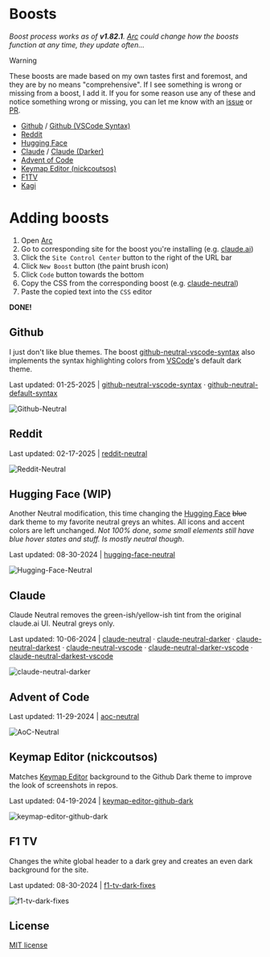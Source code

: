 # Boosts

*Boost process works as of **v1.82.1**. [Arc](https://arc.net/) could change how the boosts function at any time, they update often...*

> [!WARNING]
> These boosts are made based on my own tastes first and foremost, and they are by no means "comprehensive". If I see something is wrong or missing from a boost, I add it. If you for some reason use any of these and notice something wrong or missing, you can let me know with an [issue](https://github.com/956MB/boosts/issues) or [PR](https://github.com/956MB/boosts/pulls).

* [Github](./boosts/github-neutral-default-syntax.css) / [Github (VSCode Syntax)](./boosts/github-neutral-vscode-syntax.css)
* [Reddit](./boosts/reddit-neutral.css)
* [Hugging Face](./boosts/hugging-face-neutral.css)
* [Claude](./boosts/claude-neutral.css) / [Claude (Darker)](./boosts/claude-neutral-darker.css)
* [Advent of Code](./boosts/aoc-neutral.css)
* [Keymap Editor (nickcoutsos)](./boosts/keymap-editor-github-dark.css)
* [F1TV](./boosts/f1tv-dark-fixes.css)
* [Kagi](./boosts/kagi.css)

# Adding boosts

1. Open [Arc](https://arc.net/)
2. Go to corresponding site for the boost you're installing (e.g. [claude.ai](https://claude.ai/))
3. Click the `Site Control Center` button to the right of the URL bar
4. Click `New Boost` button (the paint brush icon)
5. Click `Code` button towards the bottom
6. Copy the CSS from the corresponding boost (e.g. [claude-neutral](./boosts/claude-neutral.css))
7. Paste the copied text into the `CSS` editor

**DONE!**

## Github

I just don't like blue themes. The boost [github-neutral-vscode-syntax](./boosts/github-neutral-vscode-syntax.css) also implements the syntax highlighting colors from [VSCode](https://github.com/microsoft/vscode)'s default dark theme.

Last updated: 01-25-2025 | [github-neutral-vscode-syntax](./boosts/github-neutral-vscode-syntax.css) · [github-neutral-default-syntax](./boosts/github-neutral-default-syntax.css)

![Github-Neutral](./img/Github-Neutral.png)

## Reddit

Last updated: 02-17-2025 | [reddit-neutral](./boosts/reddit-neutral.css)

![Reddit-Neutral](./img/Reddit-Neutral.png)

## Hugging Face (WIP)

Another Neutral modification, this time changing the [Hugging Face](https://huggingface.co/) ~~blue~~ dark theme to my favorite neutral greys an whites. All icons and accent colors are left unchanged. *Not 100% done, some small elements still have blue hover states and stuff. Is _mostly_ neutral though*.

Last updated: 08-30-2024 | [hugging-face-neutral](./boosts/hugging-face-neutral.css)

![Hugging-Face-Neutral](./img/Hugging-Face-Neutral.png)

## Claude

Claude Neutral removes the green-ish/yellow-ish tint from the original claude.ai UI. Neutral greys only.

Last updated: 10-06-2024 | [claude-neutral](./boosts/claude-neutral.css) · [claude-neutral-darker](./boosts/claude-neutral-darker.css) · [claude-neutral-darkest](./boosts/claude-neutral-darkest.css) · [claude-neutral-vscode](./boosts/claude-neutral-vscode.css) · [claude-neutral-darker-vscode](./boosts/claude-neutral-darker-vscode.css) · [claude-neutral-darkest-vscode](./boosts/claude-neutral-darkest-vscode.css)

![claude-neutral-darker](./img/Claude-Neutral-Darker.png)

## Advent of Code

Last updated: 11-29-2024 | [aoc-neutral](./boosts/aoc-neutral.css)

![AoC-Neutral](./img/AoC-Neutral.png)

## Keymap Editor (nickcoutsos)

Matches [Keymap Editor](https://github.com/nickcoutsos/keymap-editor) background to the Github Dark theme to improve the look of screenshots in repos.

Last updated: 04-19-2024 | [keymap-editor-github-dark](./boosts/keymap-editor-github-dark.css)

![keymap-editor-github-dark](./img/Keymap-Editor-Github-Dark-1.png)

## F1 TV

Changes the white global header to a dark grey and creates an even dark background for the site.

Last updated: 08-30-2024 | [f1-tv-dark-fixes](./boosts/f1-tv-dark-fixes.css)

![f1-tv-dark-fixes](./img/F1-TV-Dark-Fixes.png)

## License

[MIT license](./LICENSE)
